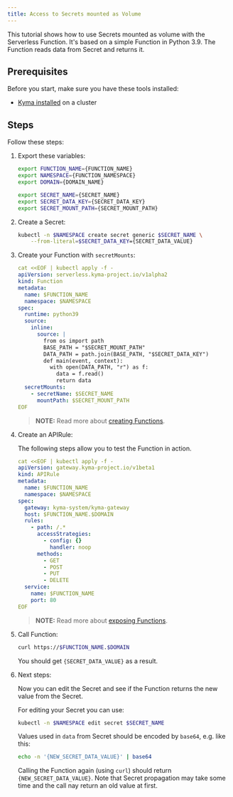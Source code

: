 ```yaml
---
title: Access to Secrets mounted as Volume
---
```


This tutorial shows how to use Secrets mounted as volume with the Serverless Function.
It's based on a simple Function in Python 3.9. The Function reads data from Secret and returns it.

## Prerequisites

Before you start, make sure you have these tools installed:

- [Kyma installed](../../04-operation-guides/operations/02-install-kyma.md) on a cluster

## Steps

Follow these steps:

1. Export these variables:

    ```bash
    export FUNCTION_NAME={FUNCTION_NAME}
    export NAMESPACE={FUNCTION_NAMESPACE}
    export DOMAIN={DOMAIN_NAME}

    export SECRET_NAME={SECRET_NAME}
    export SECRET_DATA_KEY={SECRET_DATA_KEY}
    export SECRET_MOUNT_PATH={SECRET_MOUNT_PATH}
    ```

2. Create a Secret:

    ```bash
    kubectl -n $NAMESPACE create secret generic $SECRET_NAME \
        --from-literal=$SECRET_DATA_KEY={SECRET_DATA_VALUE}
    ```
   
3. Create your Function with `secretMounts`:

    ```yaml
    cat <<EOF | kubectl apply -f -
    apiVersion: serverless.kyma-project.io/v1alpha2
    kind: Function
    metadata:
      name: $FUNCTION_NAME
      namespace: $NAMESPACE
    spec:
      runtime: python39
      source:
        inline:
          source: |
            from os import path
            BASE_PATH = "$SECRET_MOUNT_PATH"
            DATA_PATH = path.join(BASE_PATH, "$SECRET_DATA_KEY")
            def main(event, context):
              with open(DATA_PATH, "r") as f:
                data = f.read()
                return data
      secretMounts:
        - secretName: $SECRET_NAME
          mountPath: $SECRET_MOUNT_PATH
    EOF
    ```

   >**NOTE:** Read more about [creating Functions](svls-01-create-inline-function.md).

4. Create an APIRule:

    The following steps allow you to test the Function in action.

    ```yaml
    cat <<EOF | kubectl apply -f -
    apiVersion: gateway.kyma-project.io/v1beta1
    kind: APIRule
    metadata:
      name: $FUNCTION_NAME
      namespace: $NAMESPACE
    spec:
      gateway: kyma-system/kyma-gateway
      host: $FUNCTION_NAME.$DOMAIN
      rules:
        - path: /.*
          accessStrategies:
            - config: {}
              handler: noop
          methods:
            - GET
            - POST
            - PUT
            - DELETE
      service:
        name: $FUNCTION_NAME
        port: 80
    EOF
    ```

   >**NOTE:** Read more about [exposing Functions](svls-03-expose-function.md).

5. Call Function:

    ```bash
    curl https://$FUNCTION_NAME.$DOMAIN
    ```

    You should get `{SECRET_DATA_VALUE}` as a result.

6. Next steps:

    Now you can edit the Secret and see if the Function returns the new value from the Secret.
    
    For editing your Secret you can use:
    ```bash
    kubectl -n $NAMESPACE edit secret $SECRET_NAME
    ```
   
    Values used in `data` from Secret should be encoded by `base64`, e.g. like this:
    ```bash
    echo -n '{NEW_SECRET_DATA_VALUE}' | base64
    ```

    Calling the Function again (using `curl`) should return `{NEW_SECRET_DATA_VALUE}`. 
    Note that Secret propagation may take some time and the call nay return an old value at first.

